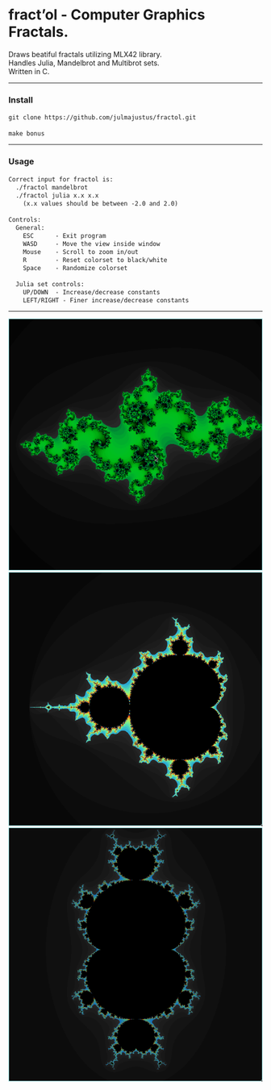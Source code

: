 # fract’ol - Computer Graphics Fractals.

Draws beatiful fractals utilizing MLX42 library.  
Handles Julia, Mandelbrot and Multibrot sets.  
Written in C.

---
### Install

```
git clone https://github.com/julmajustus/fractol.git

make bonus
```
---

### Usage

```
Correct input for fractol is:
  ./fractol mandelbrot
  ./fractol julia x.x x.x
    (x.x values should be between -2.0 and 2.0)

Controls:
  General:
    ESC      - Exit program
    WASD     - Move the view inside window
    Mouse    - Scroll to zoom in/out
    R        - Reset colorset to black/white
    Space    - Randomize colorset

  Julia set controls:
    UP/DOWN  - Increase/decrease constants
    LEFT/RIGHT - Finer increase/decrease constants
```
---

![julia set](demos/julia.png)
![mandelbrot](demos/mandelbrot.png)
![multibrot](demos/multibrot.png)
